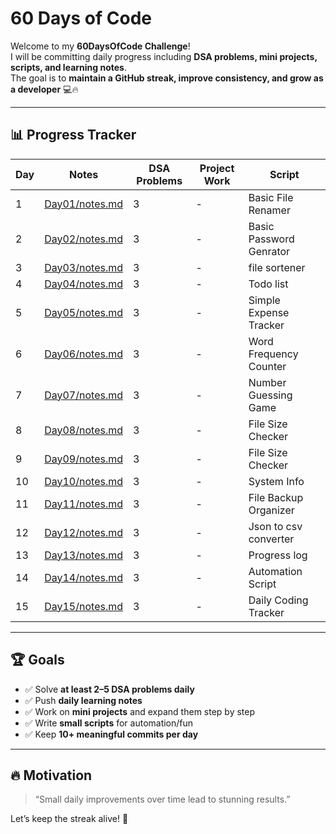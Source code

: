 # 60 Days of Code 

Welcome to my **60DaysOfCode Challenge**!  
I will be committing daily progress including **DSA problems, mini projects, scripts, and learning notes**.  
The goal is to **maintain a GitHub streak, improve consistency, and grow as a developer** 💻🔥  

---
  
## 📊 Progress Tracker

| Day | Notes | DSA Problems | Project Work | Script |
|-----|--------|--------------|--------------|--------| 
| 1   | [Day01/notes.md](Day01/Note.md) | 3 | - | Basic File Renamer |
| 2   | [Day02/notes.md](Day02/note.md) | 3 | - | Basic Password Genrator |
| 3   | [Day03/notes.md](Day03/note.md) | 3 | - | file sortener |
| 4   | [Day04/notes.md](Day04/note.md) | 3 | - | Todo list |
| 5   | [Day05/notes.md](Day05/note.md) | 3 | - | Simple Expense Tracker |
| 6   | [Day06/notes.md](Day06/note.md) | 3 | - | Word Frequency Counter | 
| 7   | [Day07/notes.md](Day07/note.md) | 3 | - | Number Guessing Game | 
| 8   | [Day08/notes.md](Day08/note.md) | 3 | - | File Size Checker | 
| 9   | [Day09/notes.md](Day09/note.md) | 3 | - | File Size Checker | 
| 10   | [Day10/notes.md](Day10/note.md) | 3 | - | System Info | 
| 11   | [Day11/notes.md](Day11/note.md) | 3 | - | File Backup Organizer | 
| 12   | [Day12/notes.md](Day12/note.md) | 3 | - | Json to csv converter | 
| 13   | [Day13/notes.md](Day13/note.md) | 3 | - | Progress log | 
| 14   | [Day14/notes.md](Day14/note.md) | 3 | - | Automation Script | 
| 15   | [Day15/notes.md](Day15/note.md) | 3 | - | Daily Coding Tracker | 


---

## 🏆 Goals
- ✅ Solve **at least 2–5 DSA problems daily**  
- ✅ Push **daily learning notes**  
- ✅ Work on **mini projects** and expand them step by step  
- ✅ Write **small scripts** for automation/fun  
- ✅ Keep **10+ meaningful commits per day**  

---

## 🔥 Motivation
> “Small daily improvements over time lead to stunning results.”  

Let’s keep the streak alive! 🚀
